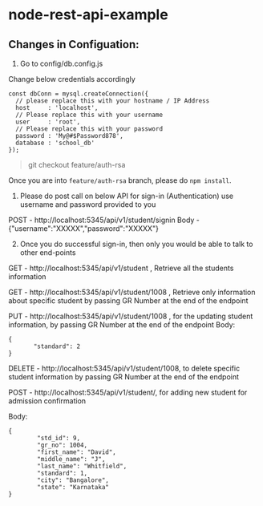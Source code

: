 # node-rest-api-example


## Changes in Configuation:

1. Go to config/db.config.js

Change below credentials accordingly

```
const dbConn = mysql.createConnection({
  // please replace this with your hostname / IP Address
  host     : 'localhost',
  // Please replace this with your username
  user     : 'root',
  // Please replace this with your password
  password : 'My@#$Password878',
  database : 'school_db'
});
```

> git checkout feature/auth-rsa

Once you are into `feature/auth-rsa` branch, please do `npm install`.

1. Please do post call on below API for sign-in (Authentication)
use username and password provided to you

POST - http://localhost:5345/api/v1/student/signin
Body - 
{"username":"XXXXX","password":"XXXXX"}

2. Once you do successful sign-in, then only you would be able to talk to other end-points

GET - http://localhost:5345/api/v1/student  , Retrieve all the students information

GET - http://localhost:5345/api/v1/student/1008 , Retrieve only information about specific student by passing GR Number at the end of the endpoint

PUT - http://localhost:5345/api/v1/student/1008 , for the updating student information, by passing GR Number at the end of the endpoint
Body:

```
{
       "standard": 2
}
```

DELETE - http://localhost:5345/api/v1/student/1008, to delete specific student information by passing GR Number at the end of the endpoint

POST - http://localhost:5345/api/v1/student/, for adding new student for admission confirmation

Body:

```
{
        "std_id": 9,
        "gr_no": 1004,
        "first_name": "David",
        "middle_name": "J",
        "last_name": "Whitfield",
        "standard": 1,
        "city": "Bangalore",
        "state": "Karnataka"
}
```